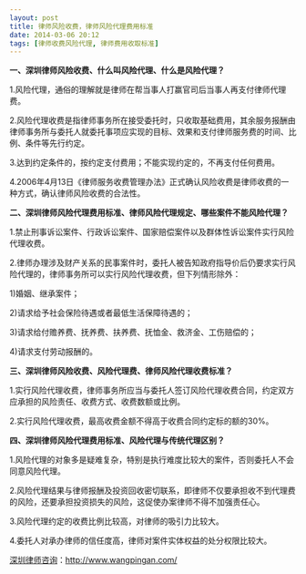 ```yaml
---
layout: post
title: 律师风险收费，律师风险代理费用标准
date: 2014-03-06 20:12
tags: [律师收费风险代理, 律师费用收取标准]
---
```

<strong>一、深圳律师风险收费、什么叫风险代理、什么是风险代理？</strong>

1.风险代理，通俗的理解就是律师在帮当事人打赢官司后当事人再支付律师代理费。

2.风险代理收费是指律师事务所在接受委托时，只收取基础费用，其余服务报酬由律师事务所与委托人就委托事项应实现的目标、效果和支付律师服务费的时间、比例、条件等先行约定。

3.达到约定条件的，按约定支付费用；不能实现约定的，不再支付任何费用。

4.2006年4月13日《律师服务收费管理办法》正式确认风险收费是律师收费的一种方式，确认律师风险收费的合法性。

<strong>二、深圳律师风险代理费用标准、律师风险代理规定、哪些案件不能风险代理？</strong>

1.禁止刑事诉讼案件、行政诉讼案件、国家赔偿案件以及群体性诉讼案件实行风险代理收费。

2.律师办理涉及财产关系的民事案件时，委托人被告知政府指导价后仍要求实行风险代理的，律师事务所可以实行风险代理收费，但下列情形除外：

1)婚姻、继承案件；

2)请求给予社会保险待遇或者最低生活保障待遇的；

3)请求给付赡养费、抚养费、扶养费、抚恤金、救济金、工伤赔偿的；

4)请求支付劳动报酬的。

<strong>三、深圳律师风险收费、风险代理费、律师风险代理收费标准？</strong>

1.实行风险代理收费，律师事务所应当与委托人签订风险代理收费合同，约定双方应承担的风险责任、收费方式、收费数额或比例。

2.实行风险代理收费，最高收费金额不得高于收费合同约定标的额的30%。

<strong>四、深圳律师风险代理费用标准、风险代理与传统代理区别？</strong>

1.风险代理的对象多是疑难复杂，特别是执行难度比较大的案件，否则委托人不会同意风险代理。

2.风险代理结果与律师报酬及投资回收密切联系，即律师不仅要承担收不到代理费的风险，还要承担投资损失的风险，这促使办案律师不得不加强责任心。

3.风险代理约定的收费比例比较高，对律师的吸引力比较大。

4.委托人对承办律师的信任度高，律师对案件实体权益的处分权限比较大。

<a href="http://www.wangpingan.com/">深圳律师咨询</a>：<a href="http://www.wangpingan.com/">http://www.wangpingan.com/</a>

